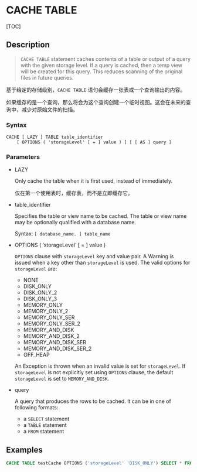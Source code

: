 # CACHE TABLE

[TOC]

## Description

> `CACHE TABLE` statement caches contents of a table or output of a query with the given storage level. If a query is cached, then a temp view will be created for this query. This reduces scanning of the original files in future queries.

基于给定的存储级别，`CACHE TABLE` 语句会缓存一张表或一个查询输出的内容。

如果缓存的是一个查询，那么将会为这个查询创建一个临时视图。这会在未来的查询中，减少对原始文件的扫描。

### Syntax

	CACHE [ LAZY ] TABLE table_identifier
    	[ OPTIONS ( 'storageLevel' [ = ] value ) ] [ [ AS ] query ]

### Parameters

- LAZY

	Only cache the table when it is first used, instead of immediately.

	仅在第一个使用表时，缓存表，而不是立即缓存它。

- table_identifier

	Specifies the table or view name to be cached. The table or view name may be optionally qualified with a database name.

	Syntax: `[ database_name. ] table_name`

- OPTIONS ( ‘storageLevel’ [ = ] value )

	`OPTIONS` clause with `storageLevel` key and value pair. A Warning is issued when a key other than `storageLevel` is used. The valid options for `storageLevel` are:

	+ NONE
	+ DISK_ONLY
	+ DISK_ONLY_2
	+ DISK_ONLY_3
	+ MEMORY_ONLY
	+ MEMORY_ONLY_2
	+ MEMORY_ONLY_SER
	+ MEMORY_ONLY_SER_2
	+ MEMORY_AND_DISK
	+ MEMORY_AND_DISK_2
	+ MEMORY_AND_DISK_SER
	+ MEMORY_AND_DISK_SER_2
	+ OFF_HEAP

	An Exception is thrown when an invalid value is set for `storageLevel`. If `storageLevel` is not explicitly set using `OPTIONS` clause, the default `storageLevel` is set to `MEMORY_AND_DISK`.

- query

	A query that produces the rows to be cached. It can be in one of following formats:

	+ a `SELECT` statement
	+ a `TABLE` statement
	+ a `FROM` statement

## Examples

```SQL
CACHE TABLE testCache OPTIONS ('storageLevel' 'DISK_ONLY') SELECT * FROM testData;
```